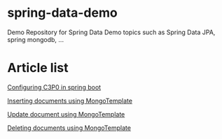 # spring-data-demo
Demo Repository for Spring Data Demo topics such as Spring Data JPA, spring mongodb, ...

# Article list
[Configuring C3P0 in spring boot](https://programmingsharing.com/configuring-c3p0-in-spring-boot-d05f92d96838)

[Inserting documents using MongoTemplate](https://programmingsharing.com/crud-document-using-mongotemplate-inserting-documents-471de99aeafd)

[Update document using MongoTemplate](https://programmingsharing.com/crud-document-using-mongotemplate-updating-documents-9cc662617ccc)

[Deleting documents using MongoTemplate](https://programmingsharing.com/deleting-documents-using-mongotemplate-d34d71c048cc)

